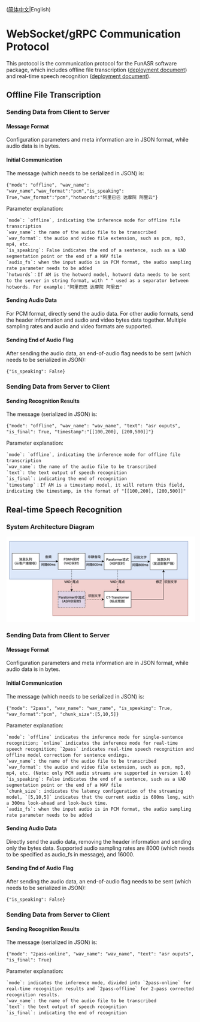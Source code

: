([简体中文](./websocket_protocol_zh.md)|English)

# WebSocket/gRPC Communication Protocol
This protocol is the communication protocol for the FunASR software package, which includes offline file transcription ([deployment document](./SDK_tutorial.md)) and real-time speech recognition ([deployment document](./SDK_tutorial_online.md)).

## Offline File Transcription
### Sending Data from Client to Server
#### Message Format
Configuration parameters and meta information are in JSON format, while audio data is in bytes.
#### Initial Communication
The message (which needs to be serialized in JSON) is:
```text
{"mode": "offline", "wav_name": "wav_name","wav_format":"pcm","is_speaking": True,"wav_format":"pcm","hotwords":"阿里巴巴 达摩院 阿里云"}
```
Parameter explanation:
```text
`mode`: `offline`, indicating the inference mode for offline file transcription
`wav_name`: the name of the audio file to be transcribed
`wav_format`: the audio and video file extension, such as pcm, mp3, mp4, etc.
`is_speaking`: False indicates the end of a sentence, such as a VAD segmentation point or the end of a WAV file
`audio_fs`: when the input audio is in PCM format, the audio sampling rate parameter needs to be added
`hotwords`：If AM is the hotword model, hotword data needs to be sent to the server in string format, with " " used as a separator between hotwords. For example："阿里巴巴 达摩院 阿里云"
```

#### Sending Audio Data
For PCM format, directly send the audio data. For other audio formats, send the header information and audio and video bytes data together. Multiple sampling rates and audio and video formats are supported.

#### Sending End of Audio Flag
After sending the audio data, an end-of-audio flag needs to be sent (which needs to be serialized in JSON):
```text
{"is_speaking": False}
```

### Sending Data from Server to Client
#### Sending Recognition Results
The message (serialized in JSON) is:
```text
{"mode": "offline", "wav_name": "wav_name", "text": "asr ouputs", "is_final": True, "timestamp":"[[100,200], [200,500]]"}
```
Parameter explanation:
```text
`mode`: `offline`, indicating the inference mode for offline file transcription
`wav_name`: the name of the audio file to be transcribed
`text`: the text output of speech recognition
`is_final`: indicating the end of recognition
`timestamp`：If AM is a timestamp model, it will return this field, indicating the timestamp, in the format of "[[100,200], [200,500]]"
```

## Real-time Speech Recognition
### System Architecture Diagram

<div align="left"><img src="images/2pass.jpg" width="600"/></div>

### Sending Data from Client to Server
#### Message Format
Configuration parameters and meta information are in JSON format, while audio data is in bytes.

#### Initial Communication
The message (which needs to be serialized in JSON) is:
```text
{"mode": "2pass", "wav_name": "wav_name", "is_speaking": True, "wav_format":"pcm", "chunk_size":[5,10,5]}
```
Parameter explanation:
```text
`mode`: `offline` indicates the inference mode for single-sentence recognition; `online` indicates the inference mode for real-time speech recognition; `2pass` indicates real-time speech recognition and offline model correction for sentence endings.
`wav_name`: the name of the audio file to be transcribed
`wav_format`: the audio and video file extension, such as pcm, mp3, mp4, etc. (Note: only PCM audio streams are supported in version 1.0)
`is_speaking`: False indicates the end of a sentence, such as a VAD segmentation point or the end of a WAV file
`chunk_size`: indicates the latency configuration of the streaming model, `[5,10,5]` indicates that the current audio is 600ms long, with a 300ms look-ahead and look-back time.
`audio_fs`: when the input audio is in PCM format, the audio sampling rate parameter needs to be added
```
#### Sending Audio Data
Directly send the audio data, removing the header information and sending only the bytes data. Supported audio sampling rates are 8000 (which needs to be specified as audio_fs in message), and 16000.
#### Sending End of Audio Flag
After sending the audio data, an end-of-audio flag needs to be sent (which needs to be serialized in JSON):
```text
{"is_speaking": False}
```
### Sending Data from Server to Client
#### Sending Recognition Results
The message (serialized in JSON) is:

```text
{"mode": "2pass-online", "wav_name": "wav_name", "text": "asr ouputs", "is_final": True}
```
Parameter explanation:
```text
`mode`: indicates the inference mode, divided into `2pass-online` for real-time recognition results and `2pass-offline` for 2-pass corrected recognition results.
`wav_name`: the name of the audio file to be transcribed
`text`: the text output of speech recognition
`is_final`: indicating the end of recognition
```
